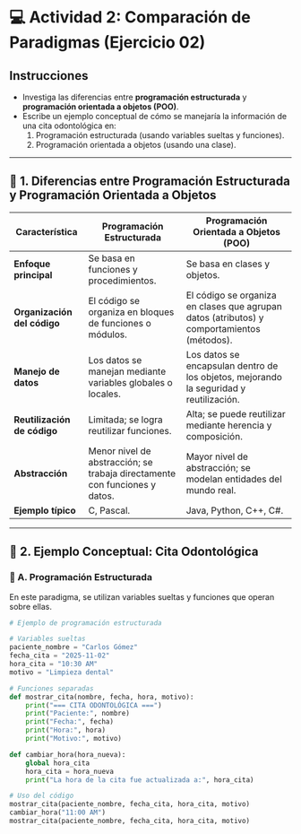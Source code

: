 # 💻 Actividad 2: Comparación de Paradigmas (Ejercicio 02)

## Instrucciones
- Investiga las diferencias entre **programación estructurada** y **programación orientada a objetos (POO)**.  
- Escribe un ejemplo conceptual de cómo se manejaría la información de una cita odontológica en:  
  1. Programación estructurada (usando variables sueltas y funciones).  
  2. Programación orientada a objetos (usando una clase).  

---

## 🧩 1. Diferencias entre Programación Estructurada y Programación Orientada a Objetos

| Característica | Programación Estructurada | Programación Orientada a Objetos (POO) |
|----------------|----------------------------|----------------------------------------|
| **Enfoque principal** | Se basa en funciones y procedimientos. | Se basa en clases y objetos. |
| **Organización del código** | El código se organiza en bloques de funciones o módulos. | El código se organiza en clases que agrupan datos (atributos) y comportamientos (métodos). |
| **Manejo de datos** | Los datos se manejan mediante variables globales o locales. | Los datos se encapsulan dentro de los objetos, mejorando la seguridad y reutilización. |
| **Reutilización de código** | Limitada; se logra reutilizar funciones. | Alta; se puede reutilizar mediante herencia y composición. |
| **Abstracción** | Menor nivel de abstracción; se trabaja directamente con funciones y datos. | Mayor nivel de abstracción; se modelan entidades del mundo real. |
| **Ejemplo típico** | C, Pascal. | Java, Python, C++, C#. |

---

## 🧠 2. Ejemplo Conceptual: Cita Odontológica

### 🧱 A. Programación Estructurada

En este paradigma, se utilizan variables sueltas y funciones que operan sobre ellas.  

```python
# Ejemplo de programación estructurada

# Variables sueltas
paciente_nombre = "Carlos Gómez"
fecha_cita = "2025-11-02"
hora_cita = "10:30 AM"
motivo = "Limpieza dental"

# Funciones separadas
def mostrar_cita(nombre, fecha, hora, motivo):
    print("=== CITA ODONTOLÓGICA ===")
    print("Paciente:", nombre)
    print("Fecha:", fecha)
    print("Hora:", hora)
    print("Motivo:", motivo)

def cambiar_hora(hora_nueva):
    global hora_cita
    hora_cita = hora_nueva
    print("La hora de la cita fue actualizada a:", hora_cita)

# Uso del código
mostrar_cita(paciente_nombre, fecha_cita, hora_cita, motivo)
cambiar_hora("11:00 AM")
mostrar_cita(paciente_nombre, fecha_cita, hora_cita, motivo)

